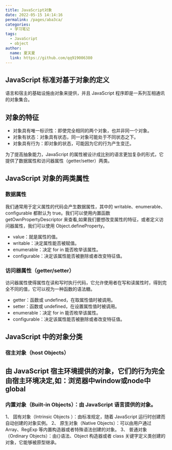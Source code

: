 ```yaml
---
title: JavaScript对象
date: 2022-05-15 14:14:16
permalink: /pages/aba3ca/
categories: 
  - 学习笔记
tags: 
  - JavaScript
  - object
author: 
  name: 夏天夏
  link: https://github.com/qq919006380
---
```

## JavaScript 标准对基于对象的定义
语言和宿主的基础设施由对象来提供，并且 JavaScript 程序即是一系列互相通讯的对象集合。
## 对象的特征
- 对象具有唯一标识性：即使完全相同的两个对象，也并非同一个对象。
- 对象有状态：对象具有状态，同一对象可能处于不同状态之下。
- 对象具有行为：即对象的状态，可能因为它的行为产生变迁。

为了提高抽象能力，JavaScript 的属性被设计成比别的语言更加复杂的形式，它提供了数据属性和访问器属性（getter/setter）两类。

## JavaScript 对象的两类属性
### 数据属性
我们通常用于定义属性的代码会产生数据属性，其中的 writable、enumerable、configurable 都默认为 true。我们可以使用内置函数 getOwnPropertyDescriptor 来查看,如果我们要想改变属性的特征，或者定义访问器属性，我们可以使用 Object.defineProperty。
- value：就是属性的值。
- writable：决定属性能否被赋值。
- enumerable：决定 for in 能否枚举该属性。
- configurable：决定该属性能否被删除或者改变特征值。

### 访问器属性（getter/setter）
访问器属性使得属性在读和写时执行代码，它允许使用者在写和读属性时，得到完全不同的值，它可以视为一种函数的语法糖。
- getter：函数或 undefined，在取属性值时被调用。
- setter：函数或 undefined，在设置属性值时被调用。
- enumerable：决定 for in 能否枚举该属性。
- configurable：决定该属性能否被删除或者改变特征值。


## JavaScript 中的对象分类

### 宿主对象（host Objects）
由 JavaScript 宿主环境提供的对象，它们的行为完全由宿主环境决定,如：浏览器中window或node中global
  - 

### 内置对象（Built-in Objects）：由 JavaScript 语言提供的对象。
  1、 固有对象（Intrinsic Objects ）：由标准规定，随着 JavaScript 运行时创建而自动创建的对象实例。
  2、 原生对象（Native Objects）：可以由用户通过 Array、RegExp 等内置构造器或者特殊语法创建的对象。
  3、 普通对象（Ordinary Objects）：由{}语法、Object 构造器或者 class 关键字定义类创建的对象，它能够被原型继承。